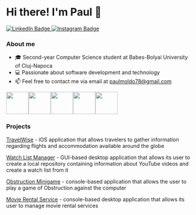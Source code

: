 # Hi there! I'm Paul 👋

<div id="badges">
  <a href="https://www.linkedin.com/in/paul-moldovan1/">
    <img src="https://img.shields.io/badge/LinkedIn-blue?style=for-the-badge&logo=linkedin&logoColor=white" alt="LinkedIn Badge"/>
  </a>
  <a href="https://www.instagram.com/paul.moldovan02/">
    <img src="https://img.shields.io/badge/Instagram-purple?style=for-the-badge&logo=instagram&logoColor=white" alt="Instagram Badge"/>
  </a>
</div>

### About me
* 🎓 Second-year Computer Science student at Babes-Bolyai University of Cluj-Napoca
* 💻 Passionate about software development and technology
* 📫 Feel free to contact me via email at paulmoldo78@gmail.com

<img width="60" heigth="60" src="https://upload.wikimedia.org/wikipedia/commons/1/18/ISO_C%2B%2B_Logo.svg" /><img width="60" heigth="60" src="https://cdn.jsdelivr.net/gh/devicons/devicon/icons/python/python-original.svg" /><img width="60" heigth="60" src="https://cdn.jsdelivr.net/gh/devicons/devicon/icons/swift/swift-original.svg" /><img width="60" heigth="60" src="https://cdn.jsdelivr.net/gh/devicons/devicon/icons/html5/html5-original.svg" /><img width="60" heigth="60" src="https://cdn.jsdelivr.net/gh/devicons/devicon/icons/css3/css3-original.svg" />





### Projects

[TravelWise](https://github.com/Moldovan-Paul/TravelWise) - iOS application that allows travelers to gather information regarding flights and accommodation available around the globe

[Watch List Manager](https://github.com/Moldovan-Paul/Watch-List-Manager) - GUI-based desktop application that allows its user to create a local repository containing information about YouTube videos and create a watch list from it

[Obstruction Minigame](https://github.com/Moldovan-Paul/Obstruction-Minigame) - console-based application that allows the user to play a game of Obstruction against the computer

[Movie Rental Service](https://github.com/Moldovan-Paul/Movie-Rental-Service) - console-based desktop application that allows its user to manage movie rental services

<!--
Here are some ideas to get you started:
- 🔭 I’m currently working on ...
- 🌱 I’m currently learning ...
- 👯 I’m looking to collaborate on ...
- 🤔 I’m looking for help with ...
- 💬 Ask me about ...
- 📫 How to reach me: ...
- 😄 Pronouns: ...
- ⚡ Fun fact: ...
-->
